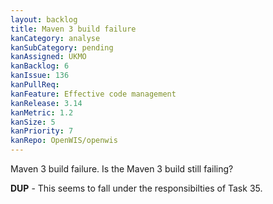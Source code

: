 ```yaml
---
layout: backlog
title: Maven 3 build failure
kanCategory: analyse
kanSubCategory: pending
kanAssigned: UKMO
kanBacklog: 6
kanIssue: 136
kanPullReq:
kanFeature: Effective code management
kanRelease: 3.14
kanMetric: 1.2
kanSize: 5
kanPriority: 7
kanRepo: OpenWIS/openwis
---
```

Maven 3 build failure. Is the Maven 3 build still failing?

**DUP** - This seems to fall under the responsibilties of Task 35.